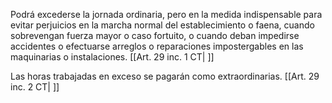 Podrá excederse la jornada ordinaria, pero en la medida indispensable para evitar perjuicios en la marcha normal del establecimiento o faena, cuando sobrevengan fuerza mayor o caso fortuito, o cuando deban impedirse accidentes o efectuarse arreglos o reparaciones impostergables en las maquinarias o instalaciones. [[Art. 29 inc. 1 CT| ]]

Las horas trabajadas en exceso se pagarán como extraordinarias. [[Art. 29 inc. 2 CT| ]]